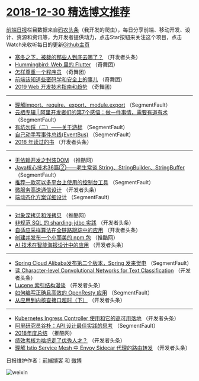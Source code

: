 # [2018-12-30 精选博文推荐](http://hao.caibaojian.com/date/2018/12/30)

[前端日报](http://caibaojian.com/c/news)栏目数据来自[码农头条](http://hao.caibaojian.com/)（我开发的爬虫），每日分享前端、移动开发、设计、资源和资讯等，为开发者提供动力，点击Star按钮来关注这个项目，点击Watch来收听每日的更新[Github主页](https://github.com/kujian/frontendDaily)
* [寒冬之下，被裁的那些人到底去哪了？](http://hao.caibaojian.com/96163.html) （开发者头条）
* [Hummingbird: Web 里的 Flutter](http://hao.caibaojian.com/96224.html) （奇舞团）
* [怎样尊重一个程序员](http://hao.caibaojian.com/96225.html) （奇舞团）
* [前端该知道些密码学和安全上的事儿](http://hao.caibaojian.com/96226.html) （奇舞团）
* [2019 Web 开发技术指南和趋势](http://hao.caibaojian.com/96227.html) （奇舞团）

***
* [理解import、require、export、module.export](http://hao.caibaojian.com/96147.html) （SegmentFault）
* [云栖专辑 | 阿里开发者们的第7个感悟：做一件事情，需要有道有术](http://hao.caibaojian.com/96158.html) （SegmentFault）
* [有坑勿踩（二）——关于游标](http://hao.caibaojian.com/96150.html) （SegmentFault）
* [自己动手写事件总线(EventBus)](http://hao.caibaojian.com/96161.html) （SegmentFault）
* [2018 年读过的书](http://hao.caibaojian.com/96162.html) （开发者头条）

***
* [无依赖开发之封装DOM](http://hao.caibaojian.com/96208.html) （推酷网）
* [Java核心技术36篇②——老生常谈 String、StringBuilder、StringBuffer](http://hao.caibaojian.com/96157.html) （SegmentFault）
* [推荐一款可以多平台上使用的控制台工具](http://hao.caibaojian.com/96159.html) （SegmentFault）
* [微服务高速通信设计](http://hao.caibaojian.com/96181.html) （开发者头条）
* [端动态化方案详细设计](http://hao.caibaojian.com/96160.html) （SegmentFault）

***
* [对象深拷贝和浅拷贝](http://hao.caibaojian.com/96213.html) （推酷网）
* [非规范 SQL 的 sharding-jdbc 实践](http://hao.caibaojian.com/96171.html) （开发者头条）
* [自适应采样算法在全链路跟踪中的应用](http://hao.caibaojian.com/96182.html) （开发者头条）
* [创建并发布一个小而美的 npm 包](http://hao.caibaojian.com/96214.html) （推酷网）
* [AI 技术在智能海报设计中的应用](http://hao.caibaojian.com/96172.html) （开发者头条）

***
* [Spring Cloud Alibaba发布第二个版本，Spring 发来贺电](http://hao.caibaojian.com/96151.html) （SegmentFault）
* [读 Character-level Convolutional Networks for Text Classiﬁcation](http://hao.caibaojian.com/96183.html) （开发者头条）
* [Lucene 索引结构漫谈](http://hao.caibaojian.com/96173.html) （开发者头条）
* [如何编写正确且高效的 OpenResty 应用](http://hao.caibaojian.com/96152.html) （SegmentFault）
* [从应用到内核查接口超时（下）](http://hao.caibaojian.com/96184.html) （开发者头条）

***
* [Kubernetes Ingress Controller 使用和它的高可用落地](http://hao.caibaojian.com/96174.html) （开发者头条）
* [阿里研究员谷朴：API 设计最佳实践的思考](http://hao.caibaojian.com/96153.html) （SegmentFault）
* [2018年度总结](http://hao.caibaojian.com/96206.html) （推酷网）
* [绩效考核为啥挤走了优秀人才？](http://hao.caibaojian.com/96164.html) （开发者头条）
* [理解 Istio Service Mesh 中 Envoy Sidecar 代理的路由转发](http://hao.caibaojian.com/96175.html) （开发者头条）

日报维护作者：[前端博客](http://caibaojian.com/) 和 [微博](http://caibaojian.com/go/weibo)

![weixin](https://user-images.githubusercontent.com/3055447/38468989-651132ac-3b80-11e8-8e6b-15122322a9d7.png)